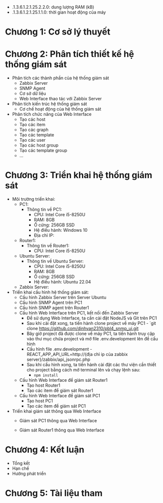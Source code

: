 -   .1.3.6.1.2.1.25.2.2.0: dung lượng RAM (kB)
-   .1.3.6.1.2.1.25.1.1.0: thời gian hoạt động của máy 






# Chương 1: Cơ sở lý thuyết

# Chương 2: Phân tích thiết kế hệ thống giám sát
-   Phân tích các thành phần của hệ thống giám sát
    -   Zabbix Server
    -   SNMP Agent
    -   Cơ sở dữ liệu
    -   Web Interface thao tác với Zabbix Server
-   Phân tích kiến trúc hệ thống giám sát
    -   Cơ chế hoạt động của hệ thống giám sát
-   Phân tích chức năng của Web Interface
    -   Tạo các host
    -   Tạo các item
    -   Tạo các graph
    -   Tạo các template
    -   Tạo các user
    -   Tạo các host group
    -   Tạo các template group
    -   ...
# Chương 3: Triển khai hệ thống giám sát
-   Môi trường triển khai:
    -   PC1: 
        -   Thông tin về PC1:
            -   CPU: Intel Core i5-8250U
            -   RAM: 8GB
            -   Ổ cứng: 256GB SSD
            -   Hệ điều hành: Windows 10
            -   Địa chỉ IP: 
    -   Router1:
        -   Thông tin về Router1:
            -   CPU: Intel Core i5-8250U
    -   Ubuntu Server:
        -   Thông tin về Ubuntu Server:
            -   CPU: Intel Core i5-8250U
            -   RAM: 8GB
            -   Ổ cứng: 256GB SSD
            -   Hệ điều hành: Ubuntu 22.04
    -   Zabbix Server: 
-   Triển khai cấu hình hệ thống giám sát:
    -   Cấu hình Zabbix Server trên Server Ubuntu
    -   Cấu hình SNMP Agent trên PC1
    -   Cấu hình SNMP agent trên Router1
    -   Cấu hình Web Interface trên PC1, kết nối đến Zabbix Server
        -    Để sử dụng Web Interface, ta cần cài đặt NodeJS và Git trên PC1
        -    Sau khi cài đặt xong, ta tiến hành clone project về máy PC1
            -   `git clone https://github.com/dinhvan2310/pbl4_snmp_ui.git
        -    Bây giờ project đã được clone về máy PC1, ta tiến hành truy cập vào thư mục chứa project và mở file .env.development lên để cấu hình
        -    Cấu hình file .env.development
            -   REACT_APP_API_URL=http://{địa chỉ ip của zabbix server}/zabbix/api_jsonrpc.php
        -   Sau khi cấu hình xong, ta tiến hành cài đặt các thư viện cần thiết cho project bằng cách mở terminal lên và chạy lệnh sau:
            -   `npm install`
    -   Cấu hình Web Interface để giám sát Router1
        -   Tạo host Router1
        -   Tạo các item để giám sát Router1
    -   Cấu hình Web Interface để giám sát PC1
        -   Tạo host PC1
        -   Tạo các item để giám sát PC1
-   Triển khai giám sát thông qua Web Interface
    -   Giám sát PC1 thông qua Web Interface
        
    -   Giám sát Router1 thông qua Web Interface
# Chương 4: Kết luận
-   Tổng kết
-   Hạn chế
-   Hướng phát triển
# Chương 5: Tài liệu tham 



